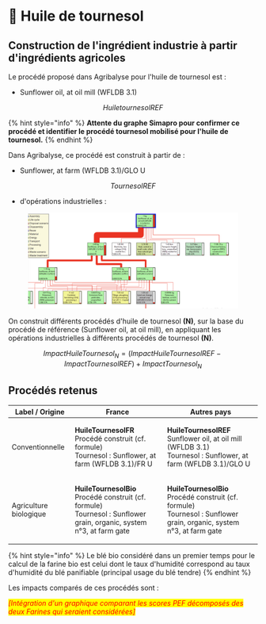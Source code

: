 # 🌻 Huile de tournesol

## Construction de l'ingrédient industrie à partir d'ingrédients agricoles

Le procédé proposé dans Agribalyse pour l'huile de tournesol est :&#x20;

* Sunflower oil, at oil mill (WFLDB 3.1)

$$
HuiletournesolREF
$$

{% hint style="info" %}
**Attente du graphe Simapro pour confirmer ce procédé et identifier le procédé tournesol mobilisé pour l'huile de tournesol.**
{% endhint %}



Dans Agribalyse, ce procédé est construit à partir de :&#x20;

* Sunflower, at farm (WFLDB 3.1)/GLO U

$$
TournesolREF
$$

* d'opérations industrielles :&#x20;

<figure><img src="../../.gitbook/assets/sunflower.png" alt=""><figcaption></figcaption></figure>

On construit différents procédés d'huile de tournesol **(N)**, sur la base du procédé de référence (Sunflower oil, at oil mill), en appliquant les opérations industrielles à différents procédés de tournesol **(N)**.

$$
ImpactHuileTournesol_N = (ImpactHuileTournesolREF - ImpactTournesolREF )+ImpactTournesol_N
$$



## Procédés retenus

| Label / Origine        | France                                                                                                                                         | Autres pays                                                                                                                                    |
| ---------------------- | ---------------------------------------------------------------------------------------------------------------------------------------------- | ---------------------------------------------------------------------------------------------------------------------------------------------- |
| Conventionnelle        | <p><strong>HuileTournesolFR</strong><br>Procédé construit (cf. formule)<br>Tournesol : Sunflower, at farm (WFLDB 3.1)/FR U</p>                 | <p><strong>HuileTournesolREF</strong><br>Sunflower oil, at oil mill (WFLDB 3.1)<br>Tournesol : Sunflower, at farm (WFLDB 3.1)/GLO U</p>        |
| Agriculture biologique | <p><strong>HuileTournesolBio</strong><br>Procédé construit (cf. formule)<br>Tournesol : Sunflower grain, organic, system n°3, at farm gate</p> | <p><strong>HuileTournesolBio</strong><br>Procédé construit (cf. formule)<br>Tournesol : Sunflower grain, organic, system n°3, at farm gate</p> |

{% hint style="info" %}
Le blé bio considéré dans un premier temps pour le calcul de la farine bio est celui dont le taux d'humidité correspond au taux d'humidité du blé panifiable (principal usage du blé tendre)
{% endhint %}

Les impacts comparés de ces procédés sont :&#x20;

_<mark style="color:red;">\[Intégration d'un graphique comparant les scores PEF décomposés des deux Farines qui seraient considérées]</mark>_&#x20;

